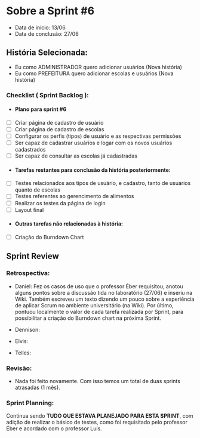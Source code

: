 # Sobre a Sprint #6

* Data de início: 13/06
* Data de conclusão: 27/06

## História Selecionada:

* Eu como ADMINISTRADOR quero adicionar usuários (Nova história)
* Eu como PREFEITURA quero adicionar escolas e usuários (Nova história)

### Checklist ( Sprint Backlog ):

* ####  Plano para sprint #6

- [ ] Criar página de cadastro de usuário
- [ ] Criar página de cadastro de escolas
- [ ] Configurar os perfis (tipos) de usuário e as respectivas permissões
- [ ] Ser capaz de cadastrar usuários e logar com os novos usuários cadastrados
- [ ] Ser capaz de consultar as escolas já cadastradas

* #### Tarefas restantes para conclusão da história posteriormente:

- [ ] Testes relacionados aos tipos de usuário, e cadastro, tanto de usuários quanto de escolas
- [ ] Testes referentes ao gerencimento de alimentos
- [ ] Realizar os testes da página de login
- [ ] Layout final

* #### Outras tarefas não relacionadas à história:

- [ ] Criação do Burndown Chart

## Sprint Review

### Retrospectiva:

* Daniel: Fez os casos de uso que o professor Éber requisitou, anotou alguns pontos sobre a discussão tida no laboratório (27/06) e inseriu na Wiki. Também escreveu um texto dizendo um pouco sobre a experiência de aplicar Scrum no ambiente universitário (na Wiki). Por último, pontuou localmente o valor de cada tarefa realizada por Sprint, para possibilitar a criação do Burndown chart na próxima Sprint. 

* Dennison: 

* Elvis: 

* Telles: 


### Revisão:

- Nada foi feito novamente. Com isso temos um total de duas sprints atrasadas (1 mês). 

### Sprint Planning:

Continua sendo **TUDO QUE ESTAVA PLANEJADO PARA ESTA SPRINT**, com adição de realizar o básico de testes, como foi requisitado pelo professor Éber e acordado com o professor Luis.
